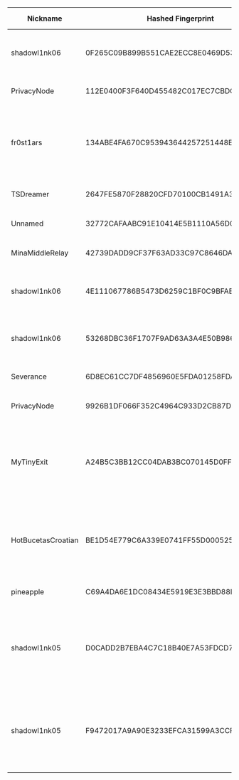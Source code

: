 | Nickname |  Hashed Fingerprint	| Or Addresses | Contact | Running | Flags | Last Seen | First Seen | Last Restarted | Advertised Bandwidth | Platform | Version | Version Status | Recommended Version | Verified hostnames | Exit policy |
|---|---|---|---|---|---|---|---|---|---|---|---|---|---|---|---|
|shadowl1nk06 | 0F265C09B899B551CAE2ECC8E0469D53AB457344 | ["45.141.215.83:333","[2a12:a800:2:1:45:141:215:83]:333"] | email:tor[]shadowl1nk.com url:shadowl1nk.com proof:dns-rsa abuse:abuse[]shadowl1nk.com ciissversion:2 | true | Running, V2Dir, Valid | 2025-09-26 14:00:00 | 2025-09-26 14:00:00 | 2025-09-26 13:10:24 | 0 | Tor 0.4.8.18 on Linux | 0.4.8.18 | recommended | true | N/A | ["reject *:*"]|
|PrivacyNode | 112E0400F3F640D455482C017EC7CBDC972FDC5C | ["45.76.58.151:9001","[2001:19f0:6402:776:5400:5ff:fea6:edb9]:9001"] | N/A | true | Running, V2Dir, Valid | 2025-09-26 14:00:00 | 2025-09-26 04:00:00 | 2025-09-26 03:46:53 | 0 | Tor 0.4.8.18 on Linux | 0.4.8.18 | recommended | true | N/A | ["reject *:*"]|
|fr0st1ars | 134ABE4FA670C953943644257251448EACAB7593 | ["176.65.140.210:9001"] | N/A | true | Exit, Running, Valid | 2025-09-26 14:00:00 | 2025-09-26 10:00:00 | 2025-09-26 10:46:41 | 0 | Tor 0.4.8.18 on Linux | 0.4.8.18 | recommended | true | N/A | ["reject 0.0.0.0/8:*","reject 169.254.0.0/16:*","reject 127.0.0.0/8:*","reject 192.168.0.0/16:*","reject 10.0.0.0/8:*","reject 172.16.0.0/12:*","reject 176.65.140.210:*","accept *:*"]|
|TSDreamer | 2647FE5870F28820CFD70100CB1491A3306C4D1A | ["171.240.218.13:9001"] | Random Person nobody@tor.org | true | Running, V2Dir, Valid | 2025-09-26 14:00:00 | 2025-09-26 11:00:00 | 2025-09-26 13:15:56 | 0 | Tor 0.4.8.14 on Linux | 0.4.8.14 | recommended | true | N/A | ["reject *:*"]|
|Unnamed | 32772CAFAABC91E10414E5B1110A56D05C4B7515 | ["110.174.139.149:9001"] | N/A | false | Running, V2Dir, Valid | 2025-09-26 03:00:00 | 2025-09-26 03:00:00 | 2025-09-26 02:26:55 | 0 | Tor 0.4.8.16 on Linux | 0.4.8.16 | recommended | true | ["110-174-139-149.static.tpgi.com.au"] | ["reject *:*"]|
|MinaMiddleRelay | 42739DADD9CF37F63AD33C97C8646DA202B2EDCD | ["98.165.82.249:9001"] | https://minaerian.com | true | Running, V2Dir, Valid | 2025-09-26 14:00:00 | 2025-09-26 03:00:00 | 2025-09-26 02:56:04 | 0 | Tor 0.4.8.16 on Linux | 0.4.8.16 | recommended | true | ["ip98-165-82-249.ph.ph.cox.net"] | ["reject *:*"]|
|shadowl1nk06 | 4E111067786B5473D6259C1BF0C9BFAE34D20760 | ["45.141.215.83:555","[2a12:a800:2:1:45:141:215:83]:555"] | email:tor[]shadowl1nk.com url:shadowl1nk.com proof:dns-rsa abuse:abuse[]shadowl1nk.com ciissversion:2 | true | Running, V2Dir, Valid | 2025-09-26 14:00:00 | 2025-09-26 14:00:00 | 2025-09-26 13:10:24 | 0 | Tor 0.4.8.18 on Linux | 0.4.8.18 | recommended | true | N/A | ["reject *:*"]|
|shadowl1nk06 | 53268DBC36F1707F9AD63A3A4E50B9867E5D4596 | ["45.141.215.83:444","[2a12:a800:2:1:45:141:215:83]:444"] | email:tor[]shadowl1nk.com url:shadowl1nk.com proof:dns-rsa abuse:abuse[]shadowl1nk.com ciissversion:2 | true | Running, V2Dir, Valid | 2025-09-26 14:00:00 | 2025-09-26 14:00:00 | 2025-09-26 13:10:23 | 0 | Tor 0.4.8.18 on Linux | 0.4.8.18 | recommended | true | N/A | ["reject *:*"]|
|Severance | 6D8EC61CC7DF4856960E5FDA01258FDA70214E64 | ["86.142.26.135:9001"] | johndoe@contactless.glow | true | Running, V2Dir, Valid | 2025-09-26 14:00:00 | 2025-09-26 00:00:00 | 2025-09-26 01:44:07 | 0 | Tor 0.4.8.18 on Linux | 0.4.8.18 | recommended | true | ["host86-142-26-135.range86-142.btcentralplus.com"] | ["reject *:*"]|
|PrivacyNode | 9926B1DF066F352C4964C933D2CB87D031B4140F | ["45.76.58.151:9001","[2001:19f0:6402:776:5400:5ff:fea6:edb9]:9001"] | N/A | false | Running, V2Dir, Valid | 2025-09-26 04:00:00 | 2025-09-26 04:00:00 | 2025-09-26 03:11:14 | 0 | Tor 0.4.8.18 on Linux | 0.4.8.18 | recommended | true | N/A | ["reject *:*"]|
|MyTinyExit | A24B5C3BB12CC04DAB3BC070145D0FFFF91F77B6 | ["176.65.140.210:9001"] | you@example.com | false | Exit, Running, V2Dir, Valid | 2025-09-26 10:00:00 | 2025-09-26 10:00:00 | 2025-09-26 09:46:08 | 0 | Tor 0.4.8.18 on Linux | 0.4.8.18 | recommended | true | N/A | ["reject 0.0.0.0/8:*","reject 169.254.0.0/16:*","reject 127.0.0.0/8:*","reject 192.168.0.0/16:*","reject 10.0.0.0/8:*","reject 172.16.0.0/12:*","reject 176.65.140.210:*","accept *:80","accept *:443","reject *:*"]|
|HotBucetasCroatian | BE1D54E779C6A339E0741FF55D0005252F56535A | ["45.95.169.18:55001"] | pepone@rededigitalfsarev.com.br | true | Exit, Running, V2Dir, Valid | 2025-09-26 14:00:00 | 2025-09-26 12:00:00 | 2025-09-26 12:18:39 | 0 | Tor 0.4.8.10 on Linux | 0.4.8.10 | recommended | true | ["vps19821.maxko-hosting.net"] | ["reject 0.0.0.0/8:*","reject 169.254.0.0/16:*","reject 127.0.0.0/8:*","reject 192.168.0.0/16:*","reject 10.0.0.0/8:*","reject 172.16.0.0/12:*","reject 45.95.169.18:*","accept *:*"]|
|pineapple | C69A4DA6E1DC08434E5919E3E3BBD88BA7C020C4 | ["81.98.17.134:9001"] | pineappletor@proton.me | true | Running, V2Dir, Valid | 2025-09-26 14:00:00 | 2025-09-26 08:00:00 | 2025-09-26 07:28:41 | 0 | Tor 0.4.8.16 on Linux | 0.4.8.16 | recommended | true | ["irvi-02-b2-v4wan-169496-cust389.vm40.cable.virginm.net"] | ["reject *:*"]|
|shadowl1nk05 | D0CADD2B7EBA4C7C18B40E7A53FDCD72F445F16E | ["194.26.192.152:80","[2a12:a800:1:1:194:26:192:152]:80"] | email:tor[]shadowl1nk.com url:shadowl1nk.com proof:dns-rsa abuse:abuse[]shadowl1nk.com ciissversion:2 | true | Exit, Running, V2Dir, Valid | 2025-09-26 14:00:00 | 2025-09-26 14:00:00 | 2025-09-26 13:09:47 | 0 | Tor 0.4.8.18 on Linux | 0.4.8.18 | recommended | true | ["tor-exit-05.shadowl1nk.com"] | ["reject 0.0.0.0/8:*","reject 169.254.0.0/16:*","reject 127.0.0.0/8:*","reject 192.168.0.0/16:*","reject 10.0.0.0/8:*","reject 172.16.0.0/12:*","reject 194.26.192.152:*","accept *:80","accept *:443","reject *:*"]|
|shadowl1nk05 | F9472017A9A90E3233EFCA31599A3CCF8B4264A7 | ["194.26.192.152:443","[2a12:a800:1:1:194:26:192:152]:443"] | email:tor[]shadowl1nk.com url:shadowl1nk.com proof:dns-rsa abuse:abuse[]shadowl1nk.com ciissversion:2 | true | Exit, Running, V2Dir, Valid | 2025-09-26 14:00:00 | 2025-09-26 14:00:00 | 2025-09-26 13:09:46 | 0 | Tor 0.4.8.18 on Linux | 0.4.8.18 | recommended | true | ["tor-exit-05.shadowl1nk.com"] | ["reject 0.0.0.0/8:*","reject 169.254.0.0/16:*","reject 127.0.0.0/8:*","reject 192.168.0.0/16:*","reject 10.0.0.0/8:*","reject 172.16.0.0/12:*","reject 194.26.192.152:*","accept *:80","accept *:443","reject *:*"]|
